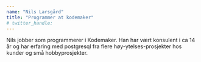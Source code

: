 ```yaml
---
name: "Nils Larsgård"
title: "Programmer at kodemaker"
# twitter_handle: 
---
```

Nils jobber som programmerer i Kodemaker. Han har vært konsulent i ca 14 år og har erfaring med postgresql fra flere høy-ytelses-prosjekter hos kunder og små hobbyprosjekter.
